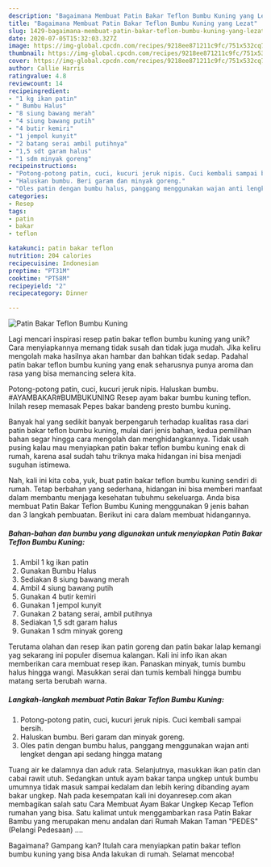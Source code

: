 ```yaml
---
description: "Bagaimana Membuat Patin Bakar Teflon Bumbu Kuning yang Lezat"
title: "Bagaimana Membuat Patin Bakar Teflon Bumbu Kuning yang Lezat"
slug: 1429-bagaimana-membuat-patin-bakar-teflon-bumbu-kuning-yang-lezat
date: 2020-07-05T15:32:03.327Z
image: https://img-global.cpcdn.com/recipes/9218ee871211c9fc/751x532cq70/patin-bakar-teflon-bumbu-kuning-foto-resep-utama.jpg
thumbnail: https://img-global.cpcdn.com/recipes/9218ee871211c9fc/751x532cq70/patin-bakar-teflon-bumbu-kuning-foto-resep-utama.jpg
cover: https://img-global.cpcdn.com/recipes/9218ee871211c9fc/751x532cq70/patin-bakar-teflon-bumbu-kuning-foto-resep-utama.jpg
author: Callie Harris
ratingvalue: 4.8
reviewcount: 14
recipeingredient:
- "1 kg ikan patin"
- " Bumbu Halus"
- "8 siung bawang merah"
- "4 siung bawang putih"
- "4 butir kemiri"
- "1 jempol kunyit"
- "2 batang serai ambil putihnya"
- "1,5 sdt garam halus"
- "1 sdm minyak goreng"
recipeinstructions:
- "Potong-potong patin, cuci, kucuri jeruk nipis. Cuci kembali sampai bersih."
- "Haluskan bumbu. Beri garam dan minyak goreng."
- "Oles patin dengan bumbu halus, panggang menggunakan wajan anti lengket dengan api sedang hingga matang"
categories:
- Resep
tags:
- patin
- bakar
- teflon

katakunci: patin bakar teflon 
nutrition: 204 calories
recipecuisine: Indonesian
preptime: "PT31M"
cooktime: "PT58M"
recipeyield: "2"
recipecategory: Dinner

---
```



![Patin Bakar Teflon Bumbu Kuning](https://img-global.cpcdn.com/recipes/9218ee871211c9fc/751x532cq70/patin-bakar-teflon-bumbu-kuning-foto-resep-utama.jpg)

Lagi mencari inspirasi resep patin bakar teflon bumbu kuning yang unik? Cara menyiapkannya memang tidak susah dan tidak juga mudah. Jika keliru mengolah maka hasilnya akan hambar dan bahkan tidak sedap. Padahal patin bakar teflon bumbu kuning yang enak seharusnya punya aroma dan rasa yang bisa memancing selera kita.

Potong-potong patin, cuci, kucuri jeruk nipis. Haluskan bumbu. #AYAMBAKAR#BUMBUKUNING Resep ayam bakar bumbu kuning teflon. Inilah resep memasak Pepes bakar bandeng presto bumbu kuning.

Banyak hal yang sedikit banyak berpengaruh terhadap kualitas rasa dari patin bakar teflon bumbu kuning, mulai dari jenis bahan, kedua pemilihan bahan segar hingga cara mengolah dan menghidangkannya. Tidak usah pusing kalau mau menyiapkan patin bakar teflon bumbu kuning enak di rumah, karena asal sudah tahu triknya maka hidangan ini bisa menjadi suguhan istimewa.


Nah, kali ini kita coba, yuk, buat patin bakar teflon bumbu kuning sendiri di rumah. Tetap berbahan yang sederhana, hidangan ini bisa memberi manfaat dalam membantu menjaga kesehatan tubuhmu sekeluarga. Anda bisa membuat Patin Bakar Teflon Bumbu Kuning menggunakan 9 jenis bahan dan 3 langkah pembuatan. Berikut ini cara dalam membuat hidangannya.

<!--inarticleads1-->

##### Bahan-bahan dan bumbu yang digunakan untuk menyiapkan Patin Bakar Teflon Bumbu Kuning:

1. Ambil 1 kg ikan patin
1. Gunakan  Bumbu Halus
1. Sediakan 8 siung bawang merah
1. Ambil 4 siung bawang putih
1. Gunakan 4 butir kemiri
1. Gunakan 1 jempol kunyit
1. Gunakan 2 batang serai, ambil putihnya
1. Sediakan 1,5 sdt garam halus
1. Gunakan 1 sdm minyak goreng


Terutama olahan dan resep ikan patin goreng dan patin bakar lalap kemangi yag sekarang ini populer disemua kalangan. Kali ini info ikan akan memberikan cara membuat resep ikan. Panaskan minyak, tumis bumbu halus hingga wangi. Masukkan serai dan tumis kembali hingga bumbu matang serta berubah warna. 

<!--inarticleads2-->

##### Langkah-langkah membuat Patin Bakar Teflon Bumbu Kuning:

1. Potong-potong patin, cuci, kucuri jeruk nipis. Cuci kembali sampai bersih.
1. Haluskan bumbu. Beri garam dan minyak goreng.
1. Oles patin dengan bumbu halus, panggang menggunakan wajan anti lengket dengan api sedang hingga matang


Tuang air ke dalamnya dan aduk rata. Selanjutnya, masukkan ikan patin dan cabai rawit utuh. Sedangkan untuk ayam bakar tanpa ungkep untuk bumbu umumnya tidak masuk sampai kedalam dan lebih kering dibanding ayam bakar ungkep. Nah pada kesempatan kali ini doyanresep.com akan membagikan salah satu Cara Membuat Ayam Bakar Ungkep Kecap Teflon rumahan yang bisa. Satu kalimat untuk menggambarkan rasa Patin Bakar Bambu yang merupakan menu andalan dari Rumah Makan Taman &#34;PEDES&#34; (Pelangi Pedesaan) …. 

Bagaimana? Gampang kan? Itulah cara menyiapkan patin bakar teflon bumbu kuning yang bisa Anda lakukan di rumah. Selamat mencoba!
